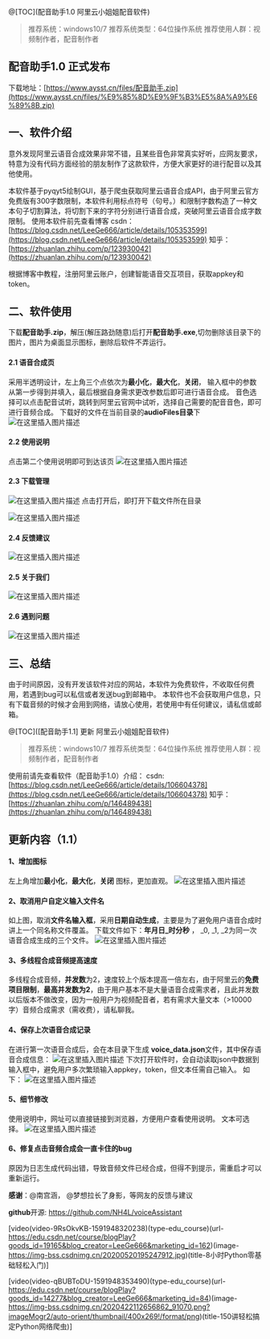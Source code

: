 @[TOC](配音助手1.0 阿里云小姐姐配音软件)

>推荐系统：windows10/7
>推荐系统类型：64位操作系统
>推荐使用人群：视频制作者，配音制作者

## 配音助手1.0 正式发布
下载地址：[https://www.aysst.cn/files/配音助手.zip](https://www.aysst.cn/files/%E9%85%8D%E9%9F%B3%E5%8A%A9%E6%89%8B.zip)

## 一、软件介绍
意外发现阿里云语音合成效果非常不错，且某些音色非常真实好听，应网友要求，特意为没有代码方面经验的朋友制作了这款软件，方便大家更好的进行配音以及其他使用。


本软件基于pyqyt5绘制GUI，基于爬虫获取阿里云语音合成API，由于阿里云官方免费版有300字数限制，本软件利用标点符号（句号。）和限制字数构造了一种文本句子切割算法，将切割下来的字符分别进行语音合成，突破阿里云语音合成字数限制。
使用本软件前先查看博客
csdn：[https://blog.csdn.net/LeeGe666/article/details/105353599](https://blog.csdn.net/LeeGe666/article/details/105353599)
知乎：[https://zhuanlan.zhihu.com/p/123930042](https://zhuanlan.zhihu.com/p/123930042)

根据博客中教程，注册阿里云账户，创建智能语音交互项目，获取appkey和token。

## 二、软件使用
下载**配音助手.zip**，解压(解压路劲随意)后打开**配音助手.exe**,切勿删除该目录下的图片，图片为桌面显示图标，删除后软件不弄运行。

#### 2.1 语音合成页
采用半透明设计，左上角三个点依次为**最小化**，**最大化**，**关闭**，
输入框中的参数从第一步得到并填入，最后根据自身需求更改参数后即可进行语音合成。
音色选择可以点击配音试听，跳转到阿里云官网中试听，选择自己需要的配音音色，即可进行音频合成。
下载好的文件在当前目录的**audioFiles目录**下
![在这里插入图片描述](https://img-blog.csdnimg.cn/20200607170425534.png?x-oss-process=image/watermark,type_ZmFuZ3poZW5naGVpdGk,shadow_10,text_aHR0cHM6Ly9ibG9nLmNzZG4ubmV0L0xlZUdlNjY2,size_16,color_FFFFFF,t_70)


#### 2.2 使用说明
点击第二个使用说明即可到达该页
![在这里插入图片描述](https://img-blog.csdnimg.cn/20200607171522900.png?x-oss-process=image/watermark,type_ZmFuZ3poZW5naGVpdGk,shadow_10,text_aHR0cHM6Ly9ibG9nLmNzZG4ubmV0L0xlZUdlNjY2,size_16,color_FFFFFF,t_70)
#### 2.3 下载管理

![在这里插入图片描述](https://img-blog.csdnimg.cn/20200607171731670.png?x-oss-process=image/watermark,type_ZmFuZ3poZW5naGVpdGk,shadow_10,text_aHR0cHM6Ly9ibG9nLmNzZG4ubmV0L0xlZUdlNjY2,size_16,color_FFFFFF,t_70)
点击打开后，即打开下载文件所在目录

![在这里插入图片描述](https://img-blog.csdnimg.cn/20200607171835411.png?x-oss-process=image/watermark,type_ZmFuZ3poZW5naGVpdGk,shadow_10,text_aHR0cHM6Ly9ibG9nLmNzZG4ubmV0L0xlZUdlNjY2,size_16,color_FFFFFF,t_70)
#### 2.4 反馈建议

![在这里插入图片描述](https://img-blog.csdnimg.cn/2020060717191840.png?x-oss-process=image/watermark,type_ZmFuZ3poZW5naGVpdGk,shadow_10,text_aHR0cHM6Ly9ibG9nLmNzZG4ubmV0L0xlZUdlNjY2,size_16,color_FFFFFF,t_70)
#### 2.5 关于我们
![在这里插入图片描述](https://img-blog.csdnimg.cn/20200607171954410.png?x-oss-process=image/watermark,type_ZmFuZ3poZW5naGVpdGk,shadow_10,text_aHR0cHM6Ly9ibG9nLmNzZG4ubmV0L0xlZUdlNjY2,size_16,color_FFFFFF,t_70)
#### 2.6 遇到问题
![在这里插入图片描述](https://img-blog.csdnimg.cn/20200607172026498.png?x-oss-process=image/watermark,type_ZmFuZ3poZW5naGVpdGk,shadow_10,text_aHR0cHM6Ly9ibG9nLmNzZG4ubmV0L0xlZUdlNjY2,size_16,color_FFFFFF,t_70)
## 三、总结
由于时间原因，没有开发该软件对应的网站，本软件为免费软件，不收取任何费用，若遇到bug可以私信或者发送bug到邮箱中。
本软件也不会获取用户信息，只有下载音频的时候才会用到网络，请放心使用，若使用中有任何建议，请私信或邮箱。


@[TOC]([配音助手1.1] 更新 阿里云小姐姐配音软件)

>推荐系统：windows10/7
>推荐系统类型：64位操作系统
>推荐使用人群：视频制作者，配音制作者

使用前请先查看软件（配音助手1.0）介绍：
csdn: [https://blog.csdn.net/LeeGe666/article/details/106604378](https://blog.csdn.net/LeeGe666/article/details/106604378)
知乎：[https://zhuanlan.zhihu.com/p/146489438](https://zhuanlan.zhihu.com/p/146489438)
## 更新内容（1.1）

#### 1、增加图标
左上角增加**最小化**，**最大化**，**关闭** 图标，更加直观。
![在这里插入图片描述](https://img-blog.csdnimg.cn/20200612155609994.png?x-oss-process=image/watermark,type_ZmFuZ3poZW5naGVpdGk,shadow_10,text_aHR0cHM6Ly9ibG9nLmNzZG4ubmV0L0xlZUdlNjY2,size_16,color_FFFFFF,t_70)
#### 2、取消用户自定义输入文件名
如上图，取消**文件名输入框**，采用**日期自动生成**，主要是为了避免用户语音合成时讲上一个同名称文件覆盖。
下载文件如下：**年月日_时分秒** ， _0, _1, _2为同一次语音合成生成的三个文件。
![在这里插入图片描述](https://img-blog.csdnimg.cn/20200612160021787.png?x-oss-process=image/watermark,type_ZmFuZ3poZW5naGVpdGk,shadow_10,text_aHR0cHM6Ly9ibG9nLmNzZG4ubmV0L0xlZUdlNjY2,size_16,color_FFFFFF,t_70)
#### 3、多线程合成音频提高速度
多线程合成音频，**并发数**为2，速度较上个版本提高一倍左右，由于阿里云的**免费项目限制**，**最高并发数为2**，由于用户基本不是大量语音合成需求者，且此并发数以后版本不做改变，因为一般用户为视频配音者，若有需求大量文本（>10000字）音频合成需求（需收费），请私聊我。

#### 4、保存上次语音合成记录
在进行第一次语音合成后，会在本目录下生成 **voice_data.json**文件，其中保存语音合成信息：
![在这里插入图片描述](https://img-blog.csdnimg.cn/20200612161129553.png?x-oss-process=image/watermark,type_ZmFuZ3poZW5naGVpdGk,shadow_10,text_aHR0cHM6Ly9ibG9nLmNzZG4ubmV0L0xlZUdlNjY2,size_16,color_FFFFFF,t_70)
下次打开软件时，会自动读取json中数据到输入框中，避免用户多次繁琐输入appkey，token，但文本任需自己输入。
如下：
![在这里插入图片描述](https://img-blog.csdnimg.cn/20200612161310237.png)
#### 5、细节修改
使用说明中，网址可以直接链接到浏览器，方便用户查看使用说明。
文本可选择。
![在这里插入图片描述](https://img-blog.csdnimg.cn/20200612161407476.png?x-oss-process=image/watermark,type_ZmFuZ3poZW5naGVpdGk,shadow_10,text_aHR0cHM6Ly9ibG9nLmNzZG4ubmV0L0xlZUdlNjY2,size_16,color_FFFFFF,t_70)
#### 6、修复点击音频合成会一直卡住的bug
原因为日志生成代码出错，导致音频文件已经合成，但得不到提示，需重启才可以重新运行。

**感谢**：@南宫涵， @梦想拉长了身影，等网友的反馈与建议

**github**开源: [https://github.com/NH4L/voiceAssistant ](https://github.com/NH4L/voiceAssistant)

[video(video-9RsOkvKB-1591948320238)(type-edu_course)(url-https://edu.csdn.net/course/blogPlay?goods_id=19165&blog_creator=LeeGe666&marketing_id=162)(image-https://img-bss.csdnimg.cn/20200520195247912.jpg)(title-8小时Python零基础轻松入门)]

[video(video-qBUBToDU-1591948353490)(type-edu_course)(url-https://edu.csdn.net/course/blogPlay?goods_id=14277&blog_creator=LeeGe666&marketing_id=84)(image-https://img-bss.csdnimg.cn/2020422112656862_91070.png?imageMogr2/auto-orient/thumbnail/400x269!/format/png)(title-150讲轻松搞定Python网络爬虫)]


